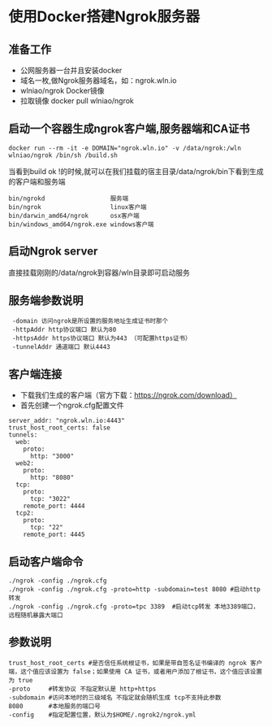 # 使用Docker搭建Ngrok服务器

## 准备工作
* 公网服务器一台并且安装docker
* 域名一枚,做Ngrok服务器域名，如：ngrok.wln.io 
* wlniao/ngrok Docker镜像
* 拉取镜像 docker pull wlniao/ngrok

## 启动一个容器生成ngrok客户端,服务器端和CA证书
```linux
docker run --rm -it -e DOMAIN="ngrok.wln.io" -v /data/ngrok:/wln wlniao/ngrok /bin/sh /build.sh
```
当看到build ok !的时候,就可以在我们挂载的宿主目录/data/ngrok/bin下看到生成的客户端和服务端

```
bin/ngrokd                  服务端
bin/ngrok                   linux客户端
bin/darwin_amd64/ngrok      osx客户端
bin/windows_amd64/ngrok.exe windows客户端
```

## 启动Ngrok server
直接挂载刚刚的/data/ngrok到容器/wln目录即可启动服务

## 服务端参数说明
```
 -domain 访问ngrok是所设置的服务地址生成证书时那个
 -httpAddr http协议端口 默认为80
 -httpsAddr https协议端口 默认为443 （可配置https证书）
 -tunnelAddr 通道端口 默认4443
```

## 客户端连接
* 下载我们生成的客户端（官方下载：https://ngrok.com/download）
* 首先创建一个ngrok.cfg配置文件
```
server_addr: "ngrok.wln.io:4443"
trust_host_root_certs: false
tunnels:
  web:
    proto:
      http: "3000"
  web2:
    proto:
      http: "8080"
  tcp:
    proto:
      tcp: "3022"
    remote_port: 4444
  tcp2:
    proto:
      tcp: "22"
    remote_port: 4445
```
## 启动客户端命令
```
./ngrok -config ./ngrok.cfg
./ngrok -config ./ngrok.cfg -proto=http -subdomain=test 8080 #启动http转发
./ngrok -config ./ngrok.cfg -proto=tpc 3389  #启动tcp转发 本地3389端口，远程随机暴露大端口
```
## 参数说明
```
trust_host_root_certs #是否信任系统根证书，如果是带自签名证书编译的 ngrok 客户端，这个值应该设置为 false；如果使用 CA 证书，或者用户添加了根证书，这个值应该设置为 true
-proto     #转发协议 不指定默认是 http+https
-subdomain #访问本地时的三级域名 不指定就会随机生成 tcp不支持此参数
8080       #本地服务的端口号
-config    #指定配置位置，默认为$HOME/.ngrok2/ngrok.yml
```
